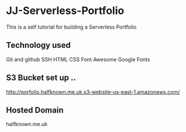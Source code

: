 # JJ-Serverless-Portfolio
This is a self tutorial for building a Serverless Portfolio


## Technology used

Git and github
SSH
HTML
CSS
Font Awesome
Google Fonts

## S3 Bucket set up ..

http://porfolio.halfknown.me.uk.s3-website-us-east-1.amazonaws.com/

## Hosted Domain

halfknown.me.uk 
